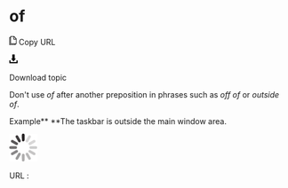 # of

![Copy URL](media/of/Copy.png)
Copy URL

![Download](media/of/Download.png)

Download topic

Don't use *of* after another preposition in phrases such as *off of* or *outside of*. 

Example**
**The taskbar is outside the main window area.

![In progress](media/of/activity-large.gif)

URL :
